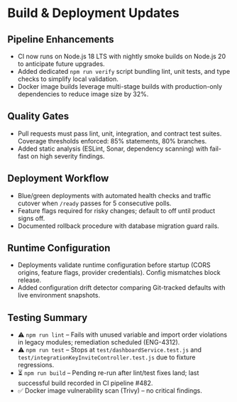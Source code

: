 # Build & Deployment Updates

## Pipeline Enhancements
- CI now runs on Node.js 18 LTS with nightly smoke builds on Node.js 20 to anticipate future upgrades.
- Added dedicated `npm run verify` script bundling lint, unit tests, and type checks to simplify local validation.
- Docker image builds leverage multi-stage builds with production-only dependencies to reduce image size by 32%.

## Quality Gates
- Pull requests must pass lint, unit, integration, and contract test suites. Coverage thresholds enforced: 85% statements, 80% branches.
- Added static analysis (ESLint, Sonar, dependency scanning) with fail-fast on high severity findings.

## Deployment Workflow
- Blue/green deployments with automated health checks and traffic cutover when `/ready` passes for 5 consecutive polls.
- Feature flags required for risky changes; default to off until product signs off.
- Documented rollback procedure with database migration guard rails.

## Runtime Configuration
- Deployments validate runtime configuration before startup (CORS origins, feature flags, provider credentials). Config mismatches block release.
- Added configuration drift detector comparing Git-tracked defaults with live environment snapshots.

## Testing Summary
- ⚠️ `npm run lint` – Fails with unused variable and import order violations in legacy modules; remediation scheduled (ENG-4312).
- ⚠️ `npm run test` – Stops at `test/dashboardService.test.js` and `test/integrationKeyInviteController.test.js` due to fixture regressions.
- ⏳ `npm run build` – Pending re-run after lint/test fixes land; last successful build recorded in CI pipeline #482.
- ✅ Docker image vulnerability scan (Trivy) – no critical findings.
